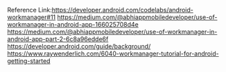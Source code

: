 Reference Link:https://developer.android.com/codelabs/android-workmanager#11
https://medium.com/@abhiappmobiledeveloper/use-of-workmanager-in-android-app-166025708d4e
https://medium.com/@abhiappmobiledeveloper/use-of-workmanager-in-android-app-part-2-6c8a96edde6f
https://developer.android.com/guide/background/
https://www.raywenderlich.com/6040-workmanager-tutorial-for-android-getting-started